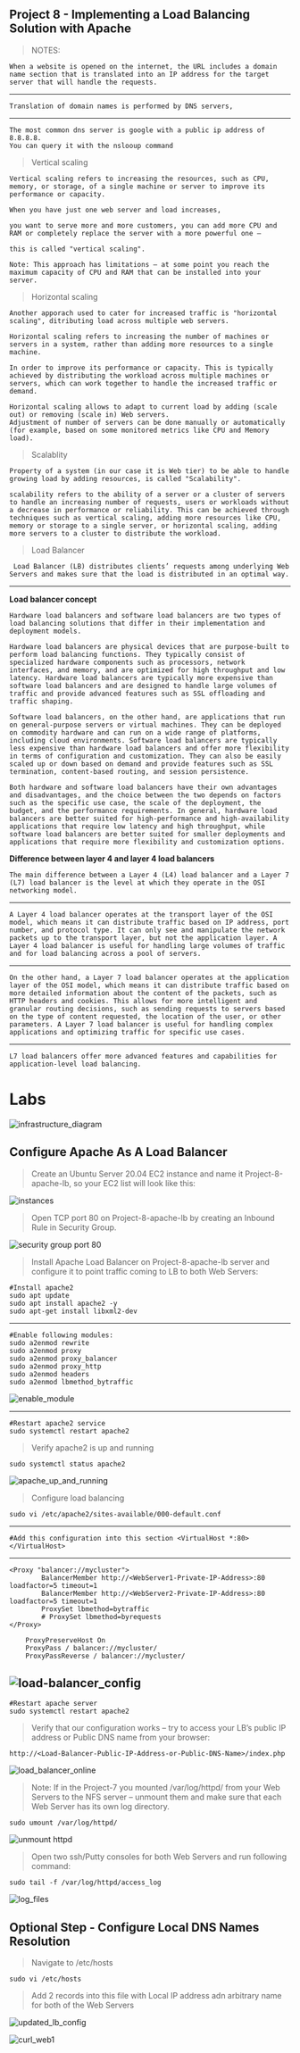 ## Project 8 - Implementing a Load Balancing Solution with Apache

> NOTES: 

    When a website is opened on the internet, the URL includes a domain name section that is translated into an IP address for the target server that will handle the requests.
---
    Translation of domain names is performed by DNS servers,
---
    The most common dns server is google with a public ip address of 8.8.8.8.
    You can query it with the nslooup command

> Vertical scaling

    Vertical scaling refers to increasing the resources, such as CPU, memory, or storage, of a single machine or server to improve its performance or capacity.

    When you have just one web server and load increases, 

    you want to serve more and more customers, you can add more CPU and RAM or completely replace the server with a more powerful one – 
    
    this is called "vertical scaling". 
    
    Note: This approach has limitations – at some point you reach the maximum capacity of CPU and RAM that can be installed into your server.

> Horizontal scaling

    Another apporach used to cater for increased traffic is "horizontal scaling", ditributing load across multiple web servers. 

    Horizontal scaling refers to increasing the number of machines or servers in a system, rather than adding more resources to a single machine.
    
    In order to improve its performance or capacity. This is typically achieved by distributing the workload across multiple machines or servers, which can work together to handle the increased traffic or demand.

    Horizontal scaling allows to adapt to current load by adding (scale out) or removing (scale in) Web servers. 
    Adjustment of number of servers can be done manually or automatically (for example, based on some monitored metrics like CPU and Memory load).

> Scalablity

    Property of a system (in our case it is Web tier) to be able to handle growing load by adding resources, is called "Scalability".

    scalability refers to the ability of a server or a cluster of servers to handle an increasing number of requests, users or workloads without a decrease in performance or reliability. This can be achieved through techniques such as vertical scaling, adding more resources like CPU, memory or storage to a single server, or horizontal scaling, adding more servers to a cluster to distribute the workload.


> Load Balancer

     Load Balancer (LB) distributes clients’ requests among underlying Web Servers and makes sure that the load is distributed in an optimal way.
---

__Load balancer concept__

    Hardware load balancers and software load balancers are two types of load balancing solutions that differ in their implementation and deployment models.

    Hardware load balancers are physical devices that are purpose-built to perform load balancing functions. They typically consist of specialized hardware components such as processors, network interfaces, and memory, and are optimized for high throughput and low latency. Hardware load balancers are typically more expensive than software load balancers and are designed to handle large volumes of traffic and provide advanced features such as SSL offloading and traffic shaping.

    Software load balancers, on the other hand, are applications that run on general-purpose servers or virtual machines. They can be deployed on commodity hardware and can run on a wide range of platforms, including cloud environments. Software load balancers are typically less expensive than hardware load balancers and offer more flexibility in terms of configuration and customization. They can also be easily scaled up or down based on demand and provide features such as SSL termination, content-based routing, and session persistence.

    Both hardware and software load balancers have their own advantages and disadvantages, and the choice between the two depends on factors such as the specific use case, the scale of the deployment, the budget, and the performance requirements. In general, hardware load balancers are better suited for high-performance and high-availability applications that require low latency and high throughput, while software load balancers are better suited for smaller deployments and applications that require more flexibility and customization options.


__Difference between layer 4 and layer 4 load balancers__

    The main difference between a Layer 4 (L4) load balancer and a Layer 7 (L7) load balancer is the level at which they operate in the OSI networking model.
---
    A Layer 4 load balancer operates at the transport layer of the OSI model, which means it can distribute traffic based on IP address, port number, and protocol type. It can only see and manipulate the network packets up to the transport layer, but not the application layer. A Layer 4 load balancer is useful for handling large volumes of traffic and for load balancing across a pool of servers.
---
    On the other hand, a Layer 7 load balancer operates at the application layer of the OSI model, which means it can distribute traffic based on more detailed information about the content of the packets, such as HTTP headers and cookies. This allows for more intelligent and granular routing decisions, such as sending requests to servers based on the type of content requested, the location of the user, or other parameters. A Layer 7 load balancer is useful for handling complex applications and optimizing traffic for specific use cases.
---
    L7 load balancers offer more advanced features and capabilities for application-level load balancing.


# Labs

![infrastructure_diagram](./images/infrastructure_diagram.png)

##  Configure Apache As A Load Balancer

> Create an Ubuntu Server 20.04 EC2 instance and name it Project-8-apache-lb, so your EC2 list will look like this:

![instances](./images/instances.png)

> Open TCP port 80 on Project-8-apache-lb by creating an Inbound Rule in Security Group.

![security group port 80](./images/security_group_port80.png)


> Install Apache Load Balancer on Project-8-apache-lb server and configure it to point traffic coming to LB to both Web Servers:


    #Install apache2
    sudo apt update
    sudo apt install apache2 -y
    sudo apt-get install libxml2-dev
---
    #Enable following modules:
    sudo a2enmod rewrite
    sudo a2enmod proxy
    sudo a2enmod proxy_balancer
    sudo a2enmod proxy_http
    sudo a2enmod headers
    sudo a2enmod lbmethod_bytraffic

![enable_module](./images/modules.png)

---
    #Restart apache2 service
    sudo systemctl restart apache2


> Verify apache2 is up and running

    sudo systemctl status apache2

![apache_up_and_running](./images/apache_up_and_running.png)

> Configure load balancing

    sudo vi /etc/apache2/sites-available/000-default.conf

---
    #Add this configuration into this section <VirtualHost *:80>  </VirtualHost>
---

    <Proxy "balancer://mycluster">
            BalancerMember http://<WebServer1-Private-IP-Address>:80 loadfactor=5 timeout=1
            BalancerMember http://<WebServer2-Private-IP-Address>:80 loadfactor=5 timeout=1
            ProxySet lbmethod=bytraffic
            # ProxySet lbmethod=byrequests
    </Proxy>

        ProxyPreserveHost On
        ProxyPass / balancer://mycluster/
        ProxyPassReverse / balancer://mycluster/

![load-balancer_config](./images/lb_config.png)
---
    #Restart apache server
    sudo systemctl restart apache2


> Verify that our configuration works – try to access your LB’s public IP address or Public DNS name from your browser:

    http://<Load-Balancer-Public-IP-Address-or-Public-DNS-Name>/index.php

![load_balancer_online](./images/load_balancer_online.png)

> Note: If in the Project-7 you mounted /var/log/httpd/ from your Web Servers to the NFS server – unmount them and make sure that each Web Server has its own log directory.

    sudo umount /var/log/httpd/

![unmount httpd](./images/umount_log_httpd.png)

> Open two ssh/Putty consoles for both Web Servers and run following command:   

    sudo tail -f /var/log/httpd/access_log

![log_files](./images/log_files.png)


## Optional Step - Configure Local DNS Names Resolution

> Navigate to /etc/hosts

    sudo vi /etc/hosts

> Add 2 records into this file with Local IP address adn arbitrary name for both of the Web Servers

![updated_lb_config](./images/updated_config.png)

![curl_web1](./images/curl_web1.png)